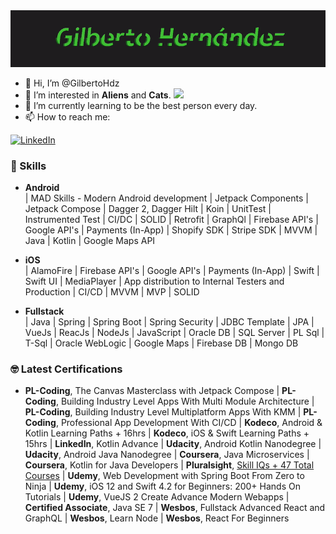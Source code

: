 <img src="https://github.com/GilbertoHdz/GilbertoHdz/blob/main/public/assets/banner.gif">

</br>

- 👋 Hi, I’m @GilbertoHdz
- 👀 I’m interested in <b>Aliens</b> and <b>Cats</b>. <img src="https://emojis.slackmojis.com/emojis/images/1643514738/7421/typingcat.gif?1643514738" width="25" />
- 🌱 I’m currently learning to be the best person every day.
- 📫 How to reach me:
<p>
<a href="https://www.linkedin.com/in/gilbertohdz9002" target="_blank">
    <img alt="LinkedIn" src="https://img.shields.io/badge/linkedin-%230077B5.svg?&style=for-the-badge&logo=linkedin&logoColor=white" />
</a> 
</p>

### 💪 Skills
- <b>Android</b></br>
| MAD Skills - Modern Android development | Jetpack Components | Jetpack Compose | Dagger 2, Dagger Hilt | Koin | UnitTest | Instrumented Test | CI/DC | SOLID | Retrofit | GraphQl | Firebase API's | Google API's  | Payments (In-App) | Shopify SDK | Stripe SDK | MVVM | Java | Kotlin | Google Maps API

- <b>iOS</b></br>
| AlamoFire | Firebase API's | Google API's | Payments (In-App) | Swift | Swift UI | MediaPlayer | App distribution to Internal Testers and Production | CI/CD | MVVM | MVP | SOLID

- <b>Fullstack</b></br>
| Java | Spring | Spring Boot | Spring Security | JDBC Template | JPA | VueJs | ReacJs | NodeJs | JavaScript | Oracle DB | SQL Server | PL Sql | T-Sql | Oracle WebLogic | Google Maps | Firebase DB | Mongo DB 


### 🤓 Latest Certifications 
* <b>PL-Coding</b>, The Canvas Masterclass with Jetpack Compose | <b>PL-Coding</b>, Building Industry Level Apps With Multi Module Architecture | <b>PL-Coding</b>, Building Industry Level Multiplatform Apps With KMM | <b>PL-Coding</b>, Professional App Development With CI/CD | <b>Kodeco</b>, Android & Kotlin Learning Paths + 16hrs | <b>Kodeco</b>, iOS & Swift Learning Paths + 15hrs | <b>LinkedIn</b>, Kotlin Advance | <b>Udacity</b>, Android Kotlin Nanodegree | <b>Udacity</b>, Android Java Nanodegree | <b>Coursera</b>, Java Microservices | <b>Coursera</b>, Kotlin for Java Developers | <b>Pluralsight</b>, [Skill IQs + 47 Total Courses](https://app.pluralsight.com/profile/gilberto-hernand-20) | <b>Udemy</b>, Web Development with Spring Boot From Zero to Ninja | <b>Udemy</b>, iOS 12 and Swift 4.2 for Beginners: 200+ Hands On Tutorials | <b>Udemy</b>, VueJS 2 Create Advance Modern Webapps | <b>Certified Associate</b>, Java SE 7 | <b>Wesbos</b>, Fullstack Advanced React and GraphQL | <b>Wesbos</b>, Learn Node | <b>Wesbos</b>, React For Beginners


<!---
GilbertoHdz/GilbertoHdz is a ✨ special ✨ repository because its `README.md` (this file) appears on your GitHub profile.
You can click the Preview link to take a look at your changes.
--->
